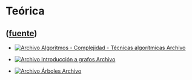 # Teórica
([fuente](https://campus.exactas.uba.ar/course/view.php?id=992&section=4))
---
  - [![Archivo](https://campus.exactas.uba.ar/theme/image.php/magazine/core/1462913092/f/pdf) Algoritmos - Complejidad - Técnicas algorítmicas Archivo](https://campus.exactas.uba.ar/mod/resource/view.php?id=53295)

  - [![Archivo](https://campus.exactas.uba.ar/theme/image.php/magazine/core/1462913092/f/pdf) Introducción a grafos Archivo](https://campus.exactas.uba.ar/mod/resource/view.php?id=53296)

  - [![Archivo](https://campus.exactas.uba.ar/theme/image.php/magazine/core/1462913092/f/pdf) Árboles Archivo](https://campus.exactas.uba.ar/mod/resource/view.php?id=53297)

